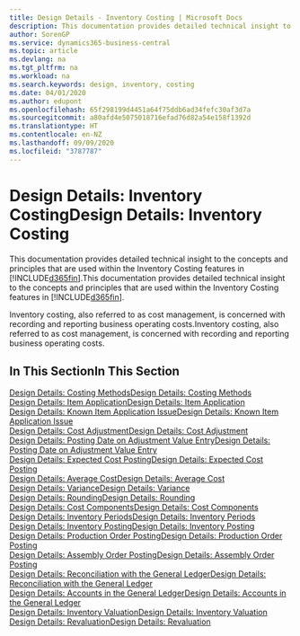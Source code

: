 ```yaml
---
title: Design Details - Inventory Costing | Microsoft Docs
description: This documentation provides detailed technical insight to the concepts and principles that are used within the Inventory Costing features in Business Central.
author: SorenGP
ms.service: dynamics365-business-central
ms.topic: article
ms.devlang: na
ms.tgt_pltfrm: na
ms.workload: na
ms.search.keywords: design, inventory, costing
ms.date: 04/01/2020
ms.author: edupont
ms.openlocfilehash: 65f298199d4451a64f75ddb6ad34fefc30af3d7a
ms.sourcegitcommit: a80afd4e5075018716efad76d82a54e158f1392d
ms.translationtype: HT
ms.contentlocale: en-NZ
ms.lasthandoff: 09/09/2020
ms.locfileid: "3787787"
---
```

# <a name="design-details-inventory-costing"></a><span data-ttu-id="dbafa-103">Design Details: Inventory Costing</span><span class="sxs-lookup"><span data-stu-id="dbafa-103">Design Details: Inventory Costing</span></span>
<span data-ttu-id="dbafa-104">This documentation provides detailed technical insight to the concepts and principles that are used within the Inventory Costing features in [!INCLUDE[d365fin](includes/d365fin_md.md)].</span><span class="sxs-lookup"><span data-stu-id="dbafa-104">This documentation provides detailed technical insight to the concepts and principles that are used within the Inventory Costing features in [!INCLUDE[d365fin](includes/d365fin_md.md)].</span></span>  

<span data-ttu-id="dbafa-105">Inventory costing, also referred to as cost management, is concerned with recording and reporting business operating costs.</span><span class="sxs-lookup"><span data-stu-id="dbafa-105">Inventory costing, also referred to as cost management, is concerned with recording and reporting business operating costs.</span></span>  

## <a name="in-this-section"></a><span data-ttu-id="dbafa-106">In This Section</span><span class="sxs-lookup"><span data-stu-id="dbafa-106">In This Section</span></span>  
[<span data-ttu-id="dbafa-107">Design Details: Costing Methods</span><span class="sxs-lookup"><span data-stu-id="dbafa-107">Design Details: Costing Methods</span></span>](design-details-costing-methods.md)  
[<span data-ttu-id="dbafa-108">Design Details: Item Application</span><span class="sxs-lookup"><span data-stu-id="dbafa-108">Design Details: Item Application</span></span>](design-details-item-application.md)  
[<span data-ttu-id="dbafa-109">Design Details: Known Item Application Issue</span><span class="sxs-lookup"><span data-stu-id="dbafa-109">Design Details: Known Item Application Issue</span></span>](design-details-inventory-zero-level-open-item-ledger-entries.md)  
[<span data-ttu-id="dbafa-110">Design Details: Cost Adjustment</span><span class="sxs-lookup"><span data-stu-id="dbafa-110">Design Details: Cost Adjustment</span></span>](design-details-cost-adjustment.md)  
[<span data-ttu-id="dbafa-111">Design Details: Posting Date on Adjustment Value Entry</span><span class="sxs-lookup"><span data-stu-id="dbafa-111">Design Details: Posting Date on Adjustment Value Entry</span></span>](design-details-inventory-adjustment-value-entry-posting-date.md)  
[<span data-ttu-id="dbafa-112">Design Details: Expected Cost Posting</span><span class="sxs-lookup"><span data-stu-id="dbafa-112">Design Details: Expected Cost Posting</span></span>](design-details-expected-cost-posting.md)  
[<span data-ttu-id="dbafa-113">Design Details: Average Cost</span><span class="sxs-lookup"><span data-stu-id="dbafa-113">Design Details: Average Cost</span></span>](design-details-average-cost.md)  
[<span data-ttu-id="dbafa-114">Design Details: Variance</span><span class="sxs-lookup"><span data-stu-id="dbafa-114">Design Details: Variance</span></span>](design-details-variance.md)  
[<span data-ttu-id="dbafa-115">Design Details: Rounding</span><span class="sxs-lookup"><span data-stu-id="dbafa-115">Design Details: Rounding</span></span>](design-details-rounding.md)  
[<span data-ttu-id="dbafa-116">Design Details: Cost Components</span><span class="sxs-lookup"><span data-stu-id="dbafa-116">Design Details: Cost Components</span></span>](design-details-cost-components.md)  
[<span data-ttu-id="dbafa-117">Design Details: Inventory Periods</span><span class="sxs-lookup"><span data-stu-id="dbafa-117">Design Details: Inventory Periods</span></span>](design-details-inventory-periods.md)  
[<span data-ttu-id="dbafa-118">Design Details: Inventory Posting</span><span class="sxs-lookup"><span data-stu-id="dbafa-118">Design Details: Inventory Posting</span></span>](design-details-inventory-posting.md)  
[<span data-ttu-id="dbafa-119">Design Details: Production Order Posting</span><span class="sxs-lookup"><span data-stu-id="dbafa-119">Design Details: Production Order Posting</span></span>](design-details-production-order-posting.md)  
[<span data-ttu-id="dbafa-120">Design Details: Assembly Order Posting</span><span class="sxs-lookup"><span data-stu-id="dbafa-120">Design Details: Assembly Order Posting</span></span>](design-details-assembly-order-posting.md)  
[<span data-ttu-id="dbafa-121">Design Details: Reconciliation with the General Ledger</span><span class="sxs-lookup"><span data-stu-id="dbafa-121">Design Details: Reconciliation with the General Ledger</span></span>](design-details-reconciliation-with-the-general-ledger.md)  
[<span data-ttu-id="dbafa-122">Design Details: Accounts in the General Ledger</span><span class="sxs-lookup"><span data-stu-id="dbafa-122">Design Details: Accounts in the General Ledger</span></span>](design-details-accounts-in-the-general-ledger.md)  
[<span data-ttu-id="dbafa-123">Design Details: Inventory Valuation</span><span class="sxs-lookup"><span data-stu-id="dbafa-123">Design Details: Inventory Valuation</span></span>](design-details-inventory-valuation.md)  
[<span data-ttu-id="dbafa-124">Design Details: Revaluation</span><span class="sxs-lookup"><span data-stu-id="dbafa-124">Design Details: Revaluation</span></span>](design-details-revaluation.md)
